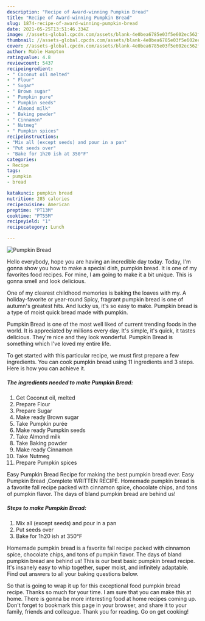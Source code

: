 ```yaml
---
description: "Recipe of Award-winning Pumpkin Bread"
title: "Recipe of Award-winning Pumpkin Bread"
slug: 1874-recipe-of-award-winning-pumpkin-bread
date: 2021-05-25T13:51:46.334Z
image: //assets-global.cpcdn.com/assets/blank-4e0bea6785e03f5e602ec562f230caae08da540cada707380b4fe1bbebba43da.png
thumbnail: //assets-global.cpcdn.com/assets/blank-4e0bea6785e03f5e602ec562f230caae08da540cada707380b4fe1bbebba43da.png
cover: //assets-global.cpcdn.com/assets/blank-4e0bea6785e03f5e602ec562f230caae08da540cada707380b4fe1bbebba43da.png
author: Mable Hampton
ratingvalue: 4.8
reviewcount: 5437
recipeingredient:
- " Coconut oil melted"
- " Flour"
- " Sugar"
- " Brown sugar"
- " Pumpkin pure"
- " Pumpkin seeds"
- " Almond milk"
- " Baking powder"
- " Cinnamon"
- " Nutmeg"
- " Pumpkin spices"
recipeinstructions:
- "Mix all (except seeds) and pour in a pan"
- "Put seeds over"
- "Bake for 1h20 ish at 350°F"
categories:
- Recipe
tags:
- pumpkin
- bread

katakunci: pumpkin bread 
nutrition: 285 calories
recipecuisine: American
preptime: "PT13M"
cooktime: "PT55M"
recipeyield: "1"
recipecategory: Lunch

---
```



![Pumpkin Bread](//assets-global.cpcdn.com/assets/blank-4e0bea6785e03f5e602ec562f230caae08da540cada707380b4fe1bbebba43da.png)

Hello everybody, hope you are having an incredible day today. Today, I'm gonna show you how to make a special dish, pumpkin bread. It is one of my favorites food recipes. For mine, I am going to make it a bit unique. This is gonna smell and look delicious.

One of my clearest childhood memories is baking the loaves with my. A holiday-favorite or year-round Spicy, fragrant pumpkin bread is one of autumn&#39;s greatest hits. And lucky us, it&#39;s so easy to make. Pumpkin bread is a type of moist quick bread made with pumpkin.

Pumpkin Bread is one of the most well liked of current trending foods in the world. It is appreciated by millions every day. It's simple, it's quick, it tastes delicious. They're nice and they look wonderful. Pumpkin Bread is something which I've loved my entire life.


To get started with this particular recipe, we must first prepare a few ingredients. You can cook pumpkin bread using 11 ingredients and 3 steps. Here is how you can achieve it.

<!--inarticleads1-->

##### The ingredients needed to make Pumpkin Bread:

1. Get  Coconut oil, melted
1. Prepare  Flour
1. Prepare  Sugar
1. Make ready  Brown sugar
1. Take  Pumpkin purée
1. Make ready  Pumpkin seeds
1. Take  Almond milk
1. Take  Baking powder
1. Make ready  Cinnamon
1. Take  Nutmeg
1. Prepare  Pumpkin spices


Easy Pumpkin Bread Recipe for making the best pumpkin bread ever. Easy Pumpkin Bread ,Complete WRITTEN RECIPE. Homemade pumpkin bread is a favorite fall recipe packed with cinnamon spice, chocolate chips, and tons of pumpkin flavor. The days of bland pumpkin bread are behind us! 

<!--inarticleads2-->

##### Steps to make Pumpkin Bread:

1. Mix all (except seeds) and pour in a pan
1. Put seeds over
1. Bake for 1h20 ish at 350°F


Homemade pumpkin bread is a favorite fall recipe packed with cinnamon spice, chocolate chips, and tons of pumpkin flavor. The days of bland pumpkin bread are behind us! This is our best basic pumpkin bread recipe. It&#39;s insanely easy to whip together, super moist, and infinitely adaptable. Find out answers to all your baking questions below. 

So that is going to wrap it up for this exceptional food pumpkin bread recipe. Thanks so much for your time. I am sure that you can make this at home. There is gonna be more interesting food at home recipes coming up. Don't forget to bookmark this page in your browser, and share it to your family, friends and colleague. Thank you for reading. Go on get cooking!
